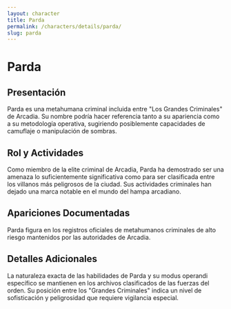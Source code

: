 ```yaml
---
layout: character
title: Parda
permalink: /characters/details/parda/
slug: parda
---
```


# Parda

## Presentación
Parda es una metahumana criminal incluida entre "Los Grandes Criminales" de Arcadia. Su nombre podría hacer referencia tanto a su apariencia como a su metodología operativa, sugiriendo posiblemente capacidades de camuflaje o manipulación de sombras.

## Rol y Actividades
Como miembro de la elite criminal de Arcadia, Parda ha demostrado ser una amenaza lo suficientemente significativa como para ser clasificada entre los villanos más peligrosos de la ciudad. Sus actividades criminales han dejado una marca notable en el mundo del hampa arcadiano.

## Apariciones Documentadas
Parda figura en los registros oficiales de metahumanos criminales de alto riesgo mantenidos por las autoridades de Arcadia.

## Detalles Adicionales
La naturaleza exacta de las habilidades de Parda y su modus operandi específico se mantienen en los archivos clasificados de las fuerzas del orden. Su posición entre los "Grandes Criminales" indica un nivel de sofisticación y peligrosidad que requiere vigilancia especial.